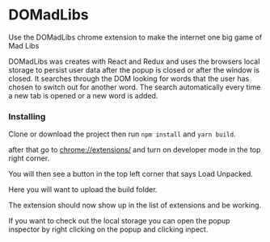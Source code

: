 # DOMadLibs

Use the DOMadLibs chrome extension to make the internet one big game of Mad Libs

DOMadLibs was creates with React and Redux and uses the browsers local storage to persist user data after the popup is closed or after the window is closed. It searches through the DOM looking for words that the user has chosen to switch out for another word. The search automatically every time a new tab is opened or a new word is added.

### Installing

Clone or download the project then run ```npm install``` and ```yarn build```.

after that go to [chrome://extensions/](chrome://extensions/) and turn on developer mode in the top right corner.

You will then see a button in the top left corner that says Load Unpacked. 

Here you will want to upload the build folder.

The extension should now show up in the list of extensions and be working.

If you want to check out the local storage you can open the popup inspector by right clicking on the popup and clicking inpect.

